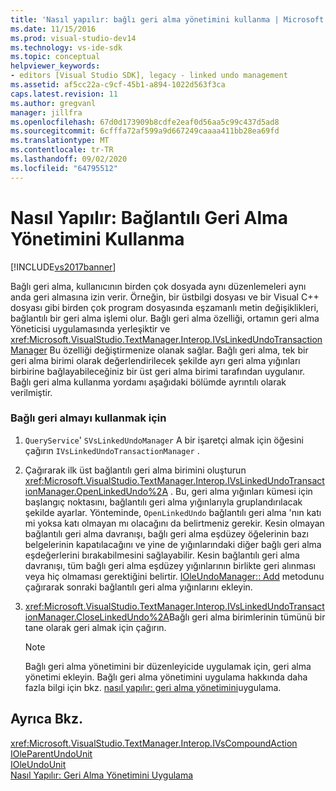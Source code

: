 ```yaml
---
title: 'Nasıl yapılır: bağlı geri alma yönetimini kullanma | Microsoft Docs'
ms.date: 11/15/2016
ms.prod: visual-studio-dev14
ms.technology: vs-ide-sdk
ms.topic: conceptual
helpviewer_keywords:
- editors [Visual Studio SDK], legacy - linked undo management
ms.assetid: af5cc22a-c9cf-45b1-a894-1022d563f3ca
caps.latest.revision: 11
ms.author: gregvanl
manager: jillfra
ms.openlocfilehash: 67d0d173909b8cdfe2eaf0d56aa5c99c437d5ad8
ms.sourcegitcommit: 6cfffa72af599a9d667249caaaa411bb28ea69fd
ms.translationtype: MT
ms.contentlocale: tr-TR
ms.lasthandoff: 09/02/2020
ms.locfileid: "64795512"
---
```

# <a name="how-to-use-linked-undo-management"></a>Nasıl Yapılır: Bağlantılı Geri Alma Yönetimini Kullanma
[!INCLUDE[vs2017banner](../includes/vs2017banner.md)]

Bağlı geri alma, kullanıcının birden çok dosyada aynı düzenlemeleri aynı anda geri almasına izin verir. Örneğin, bir üstbilgi dosyası ve bir Visual C++ dosyası gibi birden çok program dosyasında eşzamanlı metin değişiklikleri, bağlantılı bir geri alma işlemi olur. Bağlı geri alma özelliği, ortamın geri alma Yöneticisi uygulamasında yerleşiktir ve <xref:Microsoft.VisualStudio.TextManager.Interop.IVsLinkedUndoTransactionManager> Bu özelliği değiştirmenize olanak sağlar. Bağlı geri alma, tek bir geri alma birimi olarak değerlendirilecek şekilde ayrı geri alma yığınları birbirine bağlayabileceğiniz bir üst geri alma birimi tarafından uygulanır. Bağlı geri alma kullanma yordamı aşağıdaki bölümde ayrıntılı olarak verilmiştir.  
  
### <a name="to-use-linked-undo"></a>Bağlı geri almayı kullanmak için  
  
1. `QueryService`' `SVsLinkedUndoManager` A bir işaretçi almak için öğesini çağırın `IVsLinkedUndoTransactionManager` .  
  
2. Çağırarak ilk üst bağlantılı geri alma birimini oluşturun <xref:Microsoft.VisualStudio.TextManager.Interop.IVsLinkedUndoTransactionManager.OpenLinkedUndo%2A> . Bu, geri alma yığınları kümesi için başlangıç noktasını, bağlantılı geri alma yığınlarıyla gruplandırılacak şekilde ayarlar. Yönteminde, `OpenLinkedUndo` bağlantılı geri alma 'nın katı mi yoksa katı olmayan mı olacağını da belirtmeniz gerekir. Kesin olmayan bağlantılı geri alma davranışı, bağlı geri alma eşdüzey öğelerinin bazı belgelerinin kapatılacağını ve yine de yığınlarındaki diğer bağlı geri alma eşdeğerlerini bırakabilmesini sağlayabilir. Kesin bağlantılı geri alma davranışı, tüm bağlı geri alma eşdüzey yığınlarının birlikte geri alınması veya hiç olmaması gerektiğini belirtir. [IOleUndoManager:: Add](/windows/desktop/api/ocidl/nf-ocidl-ioleundomanager-add) metodunu çağırarak sonraki bağlantılı geri alma yığınlarını ekleyin.  
  
3. <xref:Microsoft.VisualStudio.TextManager.Interop.IVsLinkedUndoTransactionManager.CloseLinkedUndo%2A>Bağlı geri alma birimlerinin tümünü bir tane olarak geri almak için çağırın.  
  
    > [!NOTE]
    > Bağlı geri alma yönetimini bir düzenleyicide uygulamak için, geri alma yönetimi ekleyin. Bağlı geri alma yönetimini uygulama hakkında daha fazla bilgi için bkz. [nasıl yapılır: geri alma yönetimini](../extensibility/how-to-implement-undo-management.md)uygulama.  
  
## <a name="see-also"></a>Ayrıca Bkz.  
 <xref:Microsoft.VisualStudio.TextManager.Interop.IVsCompoundAction>   
 [IOleParentUndoUnit](/windows/desktop/api/ocidl/nn-ocidl-ioleparentundounit)   
 [IOleUndoUnit](/windows/desktop/api/ocidl/nn-ocidl-ioleundounit)   
 [Nasıl Yapılır: Geri Alma Yönetimini Uygulama](../extensibility/how-to-implement-undo-management.md)

